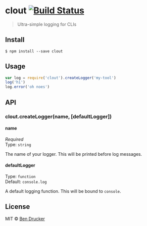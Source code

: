# clout [![Build Status](https://travis-ci.org/bendrucker/clout.svg?branch=master)](https://travis-ci.org/bendrucker/clout)

> Ultra-simple logging for CLIs

## Install

```
$ npm install --save clout
```


## Usage

```js
var log = require('clout').createLogger('my-tool')
log('hi')
log.error('oh noes')
```

## API

### clout.createLogger(name, [defaultLogger])

#### name

*Required*  
Type: `string`

The name of your logger. This will be printed before log messages.

#### defaultLogger

Type: `function`  
Default: `console.log`

A default logging function. This will be bound to `console`.

## License

MIT © [Ben Drucker](http://bendrucker.me)
